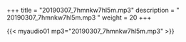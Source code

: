 +++
title = "20190307_7hmnkw7hl5m.mp3"
description = " 20190307_7hmnkw7hl5m.mp3 "
weight = 20
+++

{{< myaudio01 mp3="20190307_7hmnkw7hl5m.mp3" >}}

